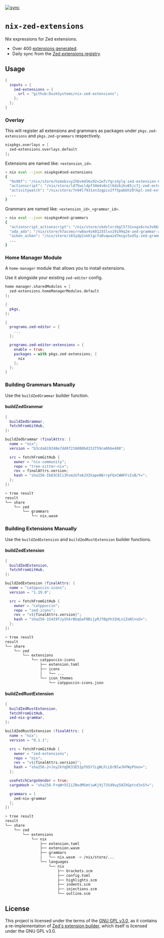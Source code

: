 [![sync](https://github.com/DuskSystems/nix-zed-extensions/actions/workflows/sync.yml/badge.svg)](https://github.com/DuskSystems/nix-zed-extensions/actions/workflows/sync.yml)

# `nix-zed-extensions`

Nix expressions for Zed extensions.

- Over 400 [extensions generated](extensions.json).
- Daily sync from the [Zed extensions registry](https://github.com/zed-industries/extensions).

## Usage

```nix
{
  inputs = {
    zed-extensions = {
      url = "github:DuskSystems/nix-zed-extensions";
    };
  };
}
```

### Overlay

This will register all extensions and grammars as packages under `pkgs.zed-extensions` and `pkgs.zed-grammars` respectively.

```nix
nixpkgs.overlays = [
  zed-extensions.overlays.default
];
```

Extensions are named like: `<extension_id>`.

```bash
> nix eval --json nixpkgs#zed-extensions
{
  "0x96f": "/nix/store/hzmxbivy2hbv4456x92v2wfcfqrz4ylq-zed-extension-0x96f-1.3.1",
  "actionscript": "/nix/store/ld75wsldpf34m4v6n1l6dzbjkv65jc7j-zed-extension-actionscript-0.0.1",
  "activitywatch": "/nix/store/7n94l7931xn3zgpiv2ff5pabbh20lkpl-zed-extension-activitywatch-0.1.2",
  ...
}
```

Grammars are named like: `<extension_id>_<grammar_id>`.

```bash
> nix eval --json nixpkgs#zed-grammars
{
  "actionscript_actionscript": "/nix/store/skdvlxrzbgl5731xxgx6cnx3v86305fp-zed-grammar-actionscript-24919034fc78fdf9bedaac6616b6a60af20ab9b5",
  "ada_ada": "/nix/store/h7acvmsrrw0av4sk01255lxx19i99q2m-zed-grammar-ada-e8e2515465cc2d7c444498e68bdb9f1d86767f95",
  "aiken_aiken": "/nix/store/s83ydp2xkklgcfa0vqwazd7migs5xd5y-zed-grammar-aiken-229c5fa484468e0fd13f6264710a7f6cbb7436f1",
  ...
}
```

### Home Manager Module

A `home-manager` module that allows you to install extensions.

Use it alongside your existing `zed-editor` config.

```nix
home-manager.sharedModules = [
  zed-extensions.homeManagerModules.default
];
```

```nix
{
  pkgs,
}:

{
  programs.zed-editor = {
    ...
  };

  programs.zed-editor-extensions = {
    enable = true;
    packages = with pkgs.zed-extensions; [
      nix
    ];
  };
}
```

### Building Grammars Manually

Use the `buildZedGrammar` builder function.

#### buildZedGrammar

```nix
{
  buildZedGrammar,
  fetchFromGitHub,
}:

buildZedGrammar (finalAttrs: {
  name = "nix";
  version = "b3cda619248e7dd0f216088bd152f59ce0bbe488";

  src = fetchFromGitHub {
    owner = "nix-community";
    repo = "tree-sitter-nix";
    rev = finalAttrs.version;
    hash = "sha256-Ib83CECi3hvm2GfeAJXIkapeN8rrpFQxCWWFFsIvB/Y=";
  };
})
```

```bash
> tree result
result
└── share
    └── zed
        └── grammars
            └── nix.wasm
```

### Building Extensions Manually

Use the `buildZedExtension` and `buildZedRustExtension` builder functions.

#### buildZedExtension

```nix
{
  buildZedExtension,
  fetchFromGitHub,
}:

buildZedExtension (finalAttrs: {
  name = "catppuccin-icons";
  version = "1.19.0";

  src = fetchFromGitHub {
    owner = "catppuccin";
    repo = "zed-icons";
    rev = "v${finalAttrs.version}";
    hash = "sha256-1S4I9fJyShkrBUqGaF8BijyRJfBgVh32HLn1ZoNlnsU=";
  };
})
```

```bash
> tree result
result
└── share
    └── zed
        └── extensions
            └── catppuccin-icons
                ├── extension.toml
                ├── icons
                │   └── ...
                └── icon_themes
                    └── catppuccin-icons.json
```

#### buildZedRustExtension

```nix
{
  buildZedRustExtension,
  fetchFromGitHub,
  zed-nix-grammar,
}:

buildZedRustExtension (finalAttrs: {
  name = "nix";
  version = "0.1.1";

  src = fetchFromGitHub {
    owner = "zed-extensions";
    repo = "nix";
    rev = "v${finalAttrs.version}";
    hash = "sha256-2+Joy2kYqDK33E51pfUSYlLgWLFLLDrBlwJkPWyPUoo=";
  };

  useFetchCargoVendor = true;
  cargoHash = "sha256-F+qW+5SIiZNxdMSmtiwKj9j73Sd9uy5HZXGptcd3vSY=";

  grammars = [
    zed-nix-grammar
  ];
})
```

```bash
> tree result
result
└── share
    └── zed
        └── extensions
            └── nix
                ├── extension.toml
                ├── extension.wasm
                ├── grammars
                │   └── nix.wasm -> /nix/store/...
                └── languages
                    └── nix
                        ├── brackets.scm
                        ├── config.toml
                        ├── highlights.scm
                        ├── indents.scm
                        ├── injections.scm
                        └── outline.scm
```

## License

This project is licensed under the terms of the [GNU GPL v3.0](LICENSE), as it contains a re-implementation of [Zed's extension builder](https://github.com/zed-industries/zed/tree/main/crates/extension), which itself is licensed under the GNU GPL v3.0.
